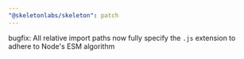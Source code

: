 ```yaml
---
"@skeletonlabs/skeleton": patch
---
```


bugfix: All relative import paths now fully specify the `.js` extension to adhere to Node's ESM algorithm
